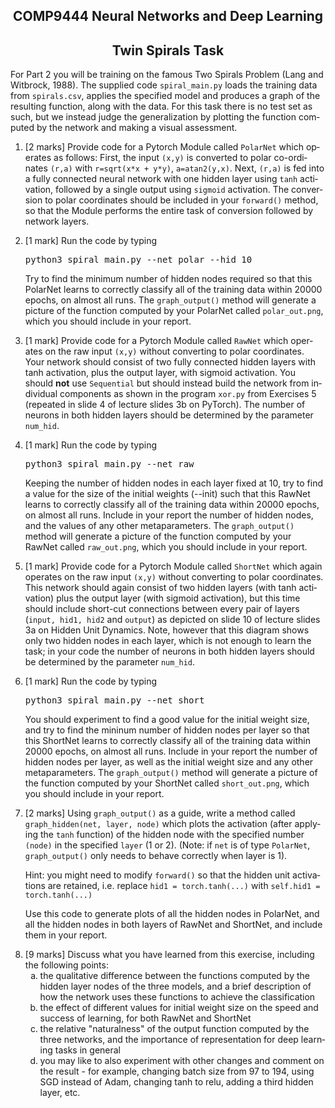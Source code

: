 
<!DOCTYPE HTML PUBLIC "-//IETF//DTD HTML 2.0//EN">
<HTML>
<HEAD>
<TITLE>COMP9444 Project 1</TITLE>
</HEAD>
<BODY LANG="EN">
<h2 align=center>COMP9444 Neural Networks and Deep Learning</h2>
<h2 align=center>Twin Spirals Task</h2>
For Part 2 you will be training on the famous
Two Spirals Problem (Lang and Witbrock, 1988).
The supplied code
<code>spiral_main.py</code>
loads the training data from
<code>spirals.csv</code>,
applies the specified model and produces a graph of the resulting function,
along with the data.
For this task there is no test set as such,
but we instead judge the generalization
by plotting the function computed by the network
and making a visual assessment.
<ol>
<li> [2 marks]
Provide code for a Pytorch Module called
<code>PolarNet</code>
which operates as follows:
First, the input <code>(x,y)</code> is converted
to polar co-ordinates <code>(r,a)</code> with
<code>r=sqrt(x*x + y*y)</code>, <code>a=atan2(y,x)</code>.
Next, <code>(r,a)</code> is fed into a 
fully connected neural network with one hidden layer using <code>tanh</code>
activation, followed by a single output using <code>sigmoid</code>
activation. The conversion to polar coordinates should be
included in your <code>forward()</code> method, so that the
Module performs the entire task of conversion followed by
network layers.
<p>
<li> [1 mark]
Run the code by typing
<pre>
python3 spiral_main.py --net polar --hid 10
</pre>
Try to find the minimum number of hidden nodes required
so that this PolarNet
learns to correctly classify all of the training data
within 20000 epochs, on almost all runs.
The <code>graph_output()</code> method will generate a picture of the function
computed by your PolarNet called <code>polar_out.png</code>,
which you should include in your report.
<p>
<li> [1 mark]
Provide code for a Pytorch Module called
<code>RawNet</code>
which operates on the raw input <code>(x,y)</code>
without converting to polar coordinates.
Your network should consist of two fully connected hidden layers
with tanh activation, plus the output layer, with sigmoid activation.
You should <b>not</b> use <code>Sequential</code> but should instead
build the network from individual components as shown
in the program <code>xor.py</code> from Exercises 5
(repeated in slide 4 of lecture slides 3b on PyTorch).
The number of neurons in both
hidden layers should be determined by the parameter <code>num_hid</code>.
<p>
<li> [1 mark]
Run the code by typing
<pre>
python3 spiral_main.py --net raw
</pre>
Keeping the number of hidden nodes in each layer fixed at 10,
try to find a value for the size of the initial weights (--init)
such that this RawNet learns to correctly classify all of the training data
within 20000 epochs, on almost all runs.
Include in your report the number of hidden nodes,
and the values of any other metaparameters.
The <code>graph_output()</code> method will generate a picture of the function
computed by your RawNet called <code>raw_out.png</code>,
which you should include in your report.
<p>
<li> [1 mark]
Provide code for a Pytorch Module called
<code>ShortNet</code>
which again operates on the raw input <code>(x,y)</code>
without converting to polar coordinates.
This network should again consist of two hidden layers (with tanh activation)
plus the output layer (with sigmoid activation),
but this time should include short-cut connections
between every pair of layers (<code>input, hid1, hid2</code> and <code>output</code>)
as depicted on slide 10 of lecture slides 3a on Hidden Unit Dynamics.
Note, however that this diagram shows only two hidden nodes in each
layer, which is not enough to learn the task;
in your code the number of neurons in both
hidden layers should be determined by the parameter <code>num_hid</code>.
<p>
<li> [1 mark]
Run the code by typing
<pre>
python3 spiral_main.py --net short
</pre>
You should experiment to find a good value for the initial weight size,
and try to find the mininum number of hidden nodes per layer
so that this ShortNet
learns to correctly classify all of the training data
within 20000 epochs, on almost all runs.
Include in your report the number of hidden nodes per layer,
as well as the initial weight size and any other metaparameters.
The <code>graph_output()</code> method will generate a picture of the function
computed by your ShortNet called <code>short_out.png</code>,
which you should include in your report.
<p>
<li> [2 marks]
Using <code>graph_output()</code> as a guide, write a method called
<code>graph_hidden(net, layer, node)</code>
which plots the activation
(after applying the <code>tanh</code> function) of
the hidden node with the specified number <code>(node)</code>
in the specified <code>layer</code> (1 or 2).
(Note: if <code>net</code> is of type <code>PolarNet</code>,
<code>graph_output()</code> only needs to behave correctly when layer is 1).
<p>
Hint: you might need to modify <code>forward()</code>
so that the hidden unit activations are retained, i.e.
replace <code>hid1 = torch.tanh(...)</code> with
<code>self.hid1 = torch.tanh(...)</code>
<p>
Use this code to generate plots of all the hidden nodes
in PolarNet, and all the hidden nodes in both layers of
RawNet and ShortNet,
and include them in your report.
<p>
<li> [9 marks]
Discuss what you have learned from this exercise,
including the following points:
<ol type="a">
<li> the qualitative difference between the functions
computed by the hidden layer nodes of
the three models, and a brief description of how
the network uses these functions to achieve the classification
<li> the effect of different values for initial weight size
on the speed and success of learning, for both RawNet and ShortNet
<li> the relative "naturalness" of the output function computed
by the three networks, and the importance of representation
for deep learning tasks in general
<li> you may like to also experiment with other changes
and comment on the result - for example,
changing batch size from 97 to 194,
using SGD instead of Adam,  
changing tanh to relu, adding a third hidden layer, etc.
</ol>

</ol>
</BODY>
</HTML>
